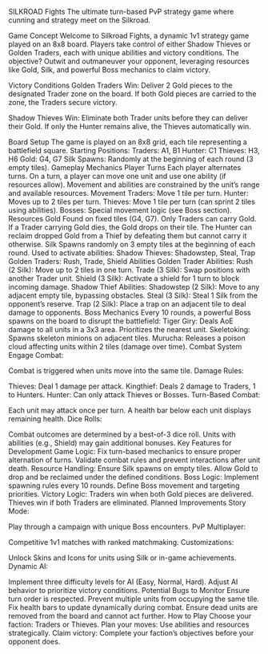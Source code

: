SILKROAD Fights
The ultimate turn-based PvP strategy game where cunning and strategy meet on the Silkroad.

Game Concept
Welcome to Silkroad Fights, a dynamic 1v1 strategy game played on an 8x8 board. Players take control of either Shadow Thieves or Golden Traders, each with unique abilities and victory conditions. The objective? Outwit and outmaneuver your opponent, leveraging resources like Gold, Silk, and powerful Boss mechanics to claim victory.

Victory Conditions
Golden Traders Win:
Deliver 2 Gold pieces to the designated Trader zone on the board.
If both Gold pieces are carried to the zone, the Traders secure victory.

Shadow Thieves Win:
Eliminate both Trader units before they can deliver their Gold.
If only the Hunter remains alive, the Thieves automatically win.

Board Setup
The game is played on an 8x8 grid, each tile representing a battlefield square.
Starting Positions:
Traders: A1, B1
Hunter: C1
Thieves: H3, H6
Gold: G4, G7
Silk Spawns: Randomly at the beginning of each round (3 empty tiles).
Gameplay Mechanics
Player Turns
Each player alternates turns.
On a turn, a player can move one unit and use one ability (if resources allow).
Movement and abilities are constrained by the unit’s range and available resources.
Movement
Traders: Move 1 tile per turn.
Hunter: Moves up to 2 tiles per turn.
Thieves: Move 1 tile per turn (can sprint 2 tiles using abilities).
Bosses: Special movement logic (see Boss section).
Resources
Gold
Found on fixed tiles (G4, G7).
Only Traders can carry Gold.
If a Trader carrying Gold dies, the Gold drops on their tile.
The Hunter can reclaim dropped Gold from a Thief by defeating them but cannot carry it otherwise.
Silk
Spawns randomly on 3 empty tiles at the beginning of each round.
Used to activate abilities:
Shadow Thieves: Shadowstep, Steal, Trap
Golden Traders: Rush, Trade, Shield
Abilities
Golden Trader Abilities:
Rush (2 Silk): Move up to 2 tiles in one turn.
Trade (3 Silk): Swap positions with another Trader unit.
Shield (3 Silk): Activate a shield for 1 turn to block incoming damage.
Shadow Thief Abilities:
Shadowstep (2 Silk): Move to any adjacent empty tile, bypassing obstacles.
Steal (3 Silk): Steal 1 Silk from the opponent’s reserve.
Trap (2 Silk): Place a trap on an adjacent tile to deal damage to opponents.
Boss Mechanics
Every 10 rounds, a powerful Boss spawns on the board to disrupt the battlefield:
Tiger Giry:
Deals AoE damage to all units in a 3x3 area.
Prioritizes the nearest unit.
Skeletoking:
Spawns skeleton minions on adjacent tiles.
Murucha:
Releases a poison cloud affecting units within 2 tiles (damage over time).
Combat System
Engage Combat:

Combat is triggered when units move into the same tile.
Damage Rules:

Thieves: Deal 1 damage per attack.
Kingthief: Deals 2 damage to Traders, 1 to Hunters.
Hunter: Can only attack Thieves or Bosses.
Turn-Based Combat:

Each unit may attack once per turn.
A health bar below each unit displays remaining health.
Dice Rolls:

Combat outcomes are determined by a best-of-3 dice roll.
Units with abilities (e.g., Shield) may gain additional bonuses.
Key Features for Development
Game Logic:
Fix turn-based mechanics to ensure proper alternation of turns.
Validate combat rules and prevent interactions after unit death.
Resource Handling:
Ensure Silk spawns on empty tiles.
Allow Gold to drop and be reclaimed under the defined conditions.
Boss Logic:
Implement spawning rules every 10 rounds.
Define Boss movement and targeting priorities.
Victory Logic:
Traders win when both Gold pieces are delivered.
Thieves win if both Traders are eliminated.
Planned Improvements
Story Mode:

Play through a campaign with unique Boss encounters.
PvP Multiplayer:

Competitive 1v1 matches with ranked matchmaking.
Customizations:

Unlock Skins and Icons for units using Silk or in-game achievements.
Dynamic AI:

Implement three difficulty levels for AI (Easy, Normal, Hard).
Adjust AI behavior to prioritize victory conditions.
Potential Bugs to Monitor
Ensure turn order is respected.
Prevent multiple units from occupying the same tile.
Fix health bars to update dynamically during combat.
Ensure dead units are removed from the board and cannot act further.
How to Play
Choose your faction: Traders or Thieves.
Plan your moves: Use abilities and resources strategically.
Claim victory: Complete your faction’s objectives before your opponent does.
